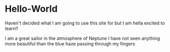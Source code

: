 # Hello-World
Haven't decided what I am going to use this site for but I am hella excited to learn!!

I am a great sailor in the atmosphere of Neptune
I have not seen anything more beautiful than the blue haze passing through my fingers
